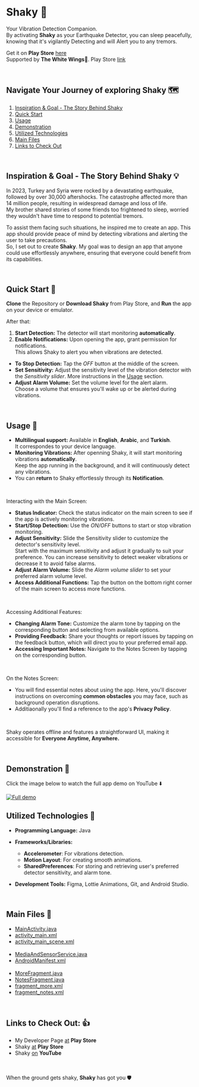 # Shaky 📳

Your Vibration Detection Companion.<br>
By activating **Shaky** as your Earthquake Detector, you can sleep peacefully, knowing that it's vigilantly Detecting and will Alert you to any tremors.

Get it on **Play Store** [here](https://play.google.com/store/apps/details?id=com.thewhitewings.shaky)<br>
Supported by **The White Wings**🪽. Play Store [link](https://play.google.com/store/apps/dev?id=6456450686494659010)

<br>

## Navigate Your Journey of exploring Shaky 🗺️
1. [Inspiration & Goal - The Story Behind Shaky](#inspiration--goal---the-story-behind-shaky-)
2. [Quick Start](#quick-start-)
3. [Usage](#usage-)
4. [Demonstration](#demonstration-)
5. [Utilized Technologies](#utilized-technologies-)
6. [Main Files](#main-files-)
7. [Links to Check Out](#links-to-check-out-)

<br>

## Inspiration & Goal - The Story Behind Shaky 💡
In 2023, Turkey and Syria were rocked by a devastating earthquake, followed by over 30,000 aftershocks. The catastrophe affected more than 14 million people, resulting in widespread damage and loss of life.<br>
My brother shared stories of some friends too frightened to sleep, worried they wouldn't have time to respond to potential tremors.

To assist them facing such situations, he inspired me to create an app. This app should provide peace of mind by detecting vibrations and alerting the user to take precautions.<br>
So, I set out to create **Shaky**. My goal was to design an app that anyone could use effortlessly anywhere, ensuring that everyone could benefit from its capabilities.

<br>

## Quick Start 🚀
**Clone** the Repository or **Download Shaky** from Play Store, and **Run** the app on your device or emulator.

After that:
1. **Start Detection:** The detector will start monitoring **automatically**.
2. **Enable Notifications:** Upon opening the app, grant permission for notifications.<br>
This allows Shaky to alert you when vibrations are detected.
- **To Stop Detection:** Tap the *OFF* button at the middle of the screen.
- **Set Sensitivity:** Adjust the sensitivity level of the vibration detector with the *Sensitivity slider*. More instructions in the [Usage](#usage-) section.
- **Adjust Alarm Volume:** Set the volume level for the alert alarm.<br>
Choose a volume that ensures you'll wake up or be alerted during vibrations.

<br>

## Usage 📱
- **Multilingual support:** Available in **English**, **Arabic**, and **Turkish**.<br>
It correspondes to your device language.
- **Monitoring Vibrations:** After openning Shaky, it will start monitoring vibrations **automatically**.<br>
Keep the app running in the background, and it will continuously detect any vibrations.
- You can **return** to Shaky effortlessly through its **Notification**.

<br>

Interacting with the Main Screen:
   - **Status Indicator:** Check the status indicator on the main screen to see if the app is actively monitoring vibrations.
   - **Start/Stop Detection:** Use the *ON/OFF* buttons to start or stop vibration monitoring.
   - **Adjust Sensitivity:** Slide the Sensitivity slider to customize the detector's sensitivity level.<br>
   Start with the maximum sensitivity and adjust it gradually to suit your preference. You can increase sensitivity to detect weaker vibrations or decrease it to avoid false alarms.
   - **Adjust Alarm Volume:** Slide the *Alarm volume slider* to set your preferred alarm volume level.
   - **Access Additional Functions:** Tap the button on the bottom right corner of the main screen to access more functions.
 
<br>
  
Accessing Additional Features:
   - **Changing Alarm Tone:** Customize the alarm tone by tapping on the corresponding button and selecting from available options.
   - **Providing Feedback:** Share your thoughts or report issues by tapping on the feedback button, which will direct you to your preferred email app.
   - **Accessing Important Notes:** Navigate to the Notes Screen by tapping on the corresponding button.

<br>
 
On the Notes Screen:
- You will find essential notes about using the app. Here, you'll discover instructions on overcoming **common obstacles** you may face, such as background operation disruptions.
- Additiaonally you'll find a reference to the app's **Privacy Policy**.

<br>

Shaky operates offline and features a straightforward UI, making it accessible for **Everyone Anytime, Anywhere.**

<br>

## Demonstration 📸
Click the image below to watch the full app demo on YouTube ⬇️

[![Full demo](https://github.com/TheMaestroCo/Shaky/assets/75887565/88cff34e-dd5d-4988-947e-444d530a74d7)](https://youtu.be/-XRmLw_ChLI)

## Utilized Technologies 🔧
- **Programming Language:** Java

- **Frameworks/Libraries:**
  - **Accelerometer**: For vibrations detection.
  - **Motion Layout**: For creating smooth animations.
  - **SharedPreferences**: For storing and retrieving user's preferred detector sensitivity, and alarm tone.
 - **Development Tools:** Figma, Lottie Animations, Git, and Android Studio.

<br>

## Main Files 📁
- [MainActivity.java](app/src/main/java/com/thewhitewings/shaky/MainActivity.java)
- [activity_main.xml](app/src/main/res/layout/activity_main.xml)
- [activity_main_scene.xml](app/src/main/res/xml/activity_main_scene.xml)<br><br>
- [MediaAndSensorService.java](app/src/main/java/com/thewhitewings/shaky/MediaAndSensorService.java)
- [AndroidManifest.xml](app/src/main/AndroidManifest.xml)<br><br>
- [MoreFragment.java](app/src/main/java/com/thewhitewings/shaky/MoreFragment.java)
- [NotesFragment.java](app/src/main/java/com/thewhitewings/shaky/NotesFragment.java)
- [fragment_more.xml](app/src/main/res/layout/fragment_more.xml)
- [fragment_notes.xml](app/src/main/res/layout/fragment_notes.xml)

<br>

## Links to Check Out: 👍
- My Developer Page [at](https://play.google.com/store/apps/dev?id=6456450686494659010) **Play Store**
- Shaky [at](https://play.google.com/store/apps/details?id=com.thewhitewings.shaky) **Play Store**
- Shaky [on](https://www.youtube.com/watch?v=DE-bHpHHT2Q) **YouTube**

<br></br>
When the ground gets shaky, **Shaky** has got you 🛡️
